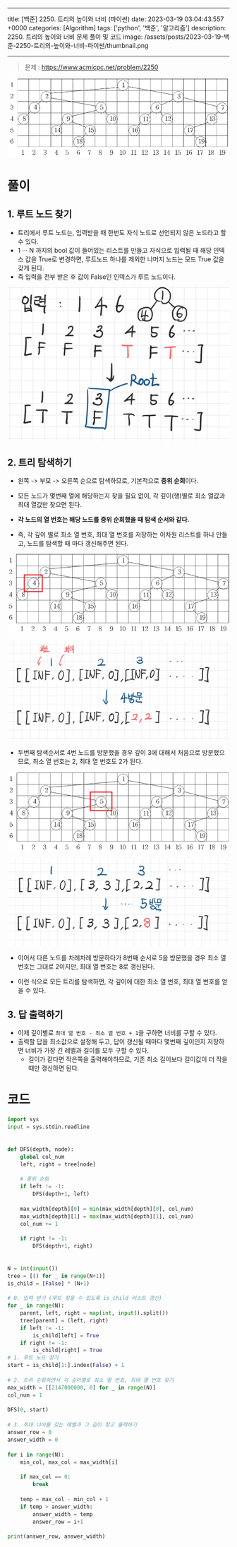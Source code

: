 

---
title: [백준] 2250. 트리의 높이와 너비 (파이썬)
date: 2023-03-19 03:04:43.557 +0000
categories: [Algorithm]
tags: ['python', '백준', '알고리즘']
description: 2250. 트리의 높이와 너비 문제 풀이 및 코드
image: /assets/posts/2023-03-19-백준-2250-트리의-높이와-너비-파이썬/thumbnail.png

---

> 문제 : https://www.acmicpc.net/problem/2250

![](/assets/posts/2023-03-19-백준-2250-트리의-높이와-너비-파이썬/img0.png)

# 풀이
## 1. 루트 노드 찾기

- 트리에서 루트 노드는, 입력받을 때 한번도 자식 노드로 선언되지 않은 노드라고 할 수 있다.
- 1 ··· N 까지의 bool 값이 들어있는 리스트를 만들고 자식으로 입력될 때 해당 인덱스 값을 True로 변경하면, 루트노드 하나를 제외한 나머지 노드는 모드 True 값을 갖게 된다.
- 즉 입력을 전부 받은 후 값이 False인 인덱스가 루트 노드이다.

![](/assets/posts/2023-03-19-백준-2250-트리의-높이와-너비-파이썬/img1.png)

## 2. 트리 탐색하기

- 왼쪽 -> 부모 -> 오른쪽 순으로 탐색하므로, 기본적으로 **중위 순회**이다.
- 모든 노드가 몇번째 열에 해당하는지 찾을 필요 없이, 각 깊이(행)별로 최소 열값과 최대 열값만 찾으면 된다.
- **각 노드의 열 번호는 해당 노드를 중위 순회했을 때 탐색 순서와 같다.**


- 즉, 각 깊이 별로 최소 열 번호, 최대 열 번호를 저장하는 이차원 리스트를 하나 만들고, 노드를 탐색할 때 마다 갱신해주면 된다.

![](/assets/posts/2023-03-19-백준-2250-트리의-높이와-너비-파이썬/img2.png)

![](/assets/posts/2023-03-19-백준-2250-트리의-높이와-너비-파이썬/img3.png)

- 두번째 탐색순서로 4번 노드를 방문했을 경우 깊이 3에 대해서 처음으로 방문했으므로, 최소 열 번호는 2, 최대 열 번호도 2가 된다.

![](/assets/posts/2023-03-19-백준-2250-트리의-높이와-너비-파이썬/img4.png)

![](/assets/posts/2023-03-19-백준-2250-트리의-높이와-너비-파이썬/img5.png)


- 이어서 다른 노드를 차례차례 방문하다가 8번째 순서로 5을 방문했을 경우
최소 열 번호는 그대로 2이지만, 최대 열 번호는 8로 갱신된다.

- 이런 식으로 모든 트리를 탐색하면, 각 깊이에 대한 최소 열 번호, 최대 열 번호를 얻을 수 있다.

## 3. 답 출력하기

- 이제 깊이별로 `최대 열 번호 - 최소 열 번호 + 1`을 구하면 너비를 구할 수 있다.
- 출력할 답을 최소값으로 설정해 두고, 답이 갱신될 때마다 몇번째 깊이인지 저장하면 너비가 가장 긴 레벨과 길이를 모두 구할 수 있다.
    - 길이가 같다면 작은쪽을 출력해야하므로, 기존 최소 길이보다 길이값이 더 작을때만 갱신하면 된다.

# 코드

```python
import sys
input = sys.stdin.readline


def DFS(depth, node):
    global col_num
    left, right = tree[node]
    
	# 중위 순회
    if left != -1:
        DFS(depth+1, left)

    max_width[depth][0] = min(max_width[depth][0], col_num)
    max_width[depth][1] = max(max_width[depth][1], col_num)
    col_num += 1

    if right != -1:
        DFS(depth+1, right)


N = int(input())
tree = [() for _ in range(N+1)]
is_child = [False] * (N+1)

# 0. 입력 받기 (루트 찾을 수 있도록 is_child 리스트 갱신)
for _ in range(N):
    parent, left, right = map(int, input().split())
    tree[parent] = (left, right)
    if left != -1:
        is_child[left] = True
    if right != -1:
        is_child[right] = True
# 1. 루트 노드 찾기
start = is_child[1:].index(False) + 1

# 2. 트리 순회하면서 각 깊이별로 최소 열 번호, 최대 열 번호 찾기
max_width = [[2147000000, 0] for _ in range(N)]
col_num = 1

DFS(0, start)

# 3. 최대 너비를 갖는 레벨과 그 길이 찾고 출력하기
answer_row = 0
answer_width = 0

for i in range(N):
    min_col, max_col = max_width[i]

    if max_col == 0:
        break

    temp = max_col - min_col + 1
    if temp > answer_width:
        answer_width = temp
        answer_row = i+1

print(answer_row, answer_width)

```




        